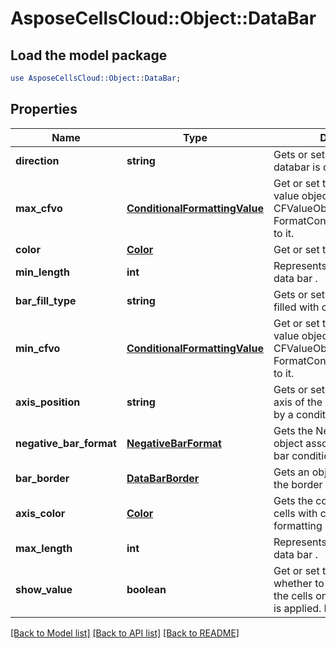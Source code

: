 # AsposeCellsCloud::Object::DataBar

## Load the model package
```perl
use AsposeCellsCloud::Object::DataBar;
```

## Properties
Name | Type | Description | Notes
------------ | ------------- | ------------- | -------------
**direction** | **string** | Gets or sets the direction the databar is displayed. | [optional] 
**max_cfvo** | [**ConditionalFormattingValue**](ConditionalFormattingValue.md) | Get or set this DataBar&#39;s max value object.  Cannot set null or CFValueObject    with type FormatConditionValueType.Min to it.              | [optional] 
**color** | [**Color**](Color.md) | Get or set this DataBar&#39;s Color.              | [optional] 
**min_length** | **int** | Represents the min length of data bar .              | [optional] 
**bar_fill_type** | **string** | Gets or sets how a data bar is filled with color. | [optional] 
**min_cfvo** | [**ConditionalFormattingValue**](ConditionalFormattingValue.md) | Get or set this DataBar&#39;s min value object.  Cannot set null or CFValueObject   with type FormatConditionValueType.Max to it.              | [optional] 
**axis_position** | **string** | Gets or sets the position of the axis of the data bars specified by a conditional    formatting rule. | [optional] 
**negative_bar_format** | [**NegativeBarFormat**](NegativeBarFormat.md) | Gets the NegativeBarFormat object associated with a data bar conditional     formatting rule. | [optional] 
**bar_border** | [**DataBarBorder**](DataBarBorder.md) | Gets an object that specifies the border of a data bar. | [optional] 
**axis_color** | [**Color**](Color.md) | Gets the color of the axis for cells with conditional formatting as data bars. | [optional] 
**max_length** | **int** | Represents the max length of data bar . | [optional] 
**show_value** | **boolean** | Get or set the flag indicating whether to show the values of the cells on   which this data bar is applied.  Default value is true.              | [optional] 

[[Back to Model list]](../README.md#documentation-for-models) [[Back to API list]](../README.md#documentation-for-api-endpoints) [[Back to README]](../README.md)


